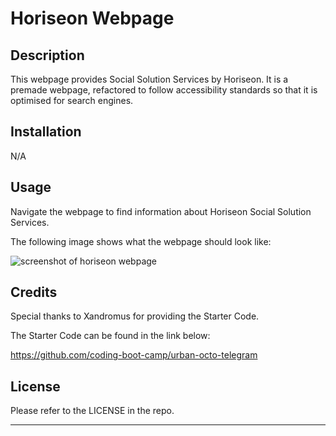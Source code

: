 # Horiseon Webpage

## Description

This webpage provides Social Solution Services by Horiseon. It is a premade webpage, refactored to follow accessibility standards so that it is optimised for search engines.


## Installation

N/A


## Usage

Navigate the webpage to find information about Horiseon Social Solution Services.

The following image shows what the webpage should look like:

![screenshot of horiseon webpage](Develop/assets/images/screenshot1.png)

## Credits

Special thanks to Xandromus for providing the Starter Code.

The Starter Code can be found in the link below:

https://github.com/coding-boot-camp/urban-octo-telegram


## License

Please refer to the LICENSE in the repo.

---

